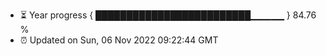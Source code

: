 - ⏳ Year progress { █████████████████████████▁▁▁▁▁ } 84.76 %
- ⏰ Updated on Sun, 06 Nov 2022 09:22:44 GMT

